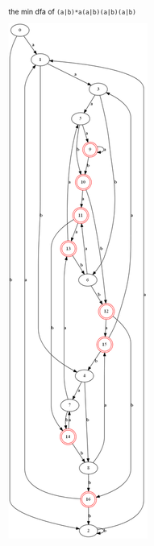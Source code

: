 <!-- @author 姬小野 -->

the min dfa of `(a|b)*a(a|b)(a|b)(a|b)`

![1572257004878](assets/1572257004878.png) 